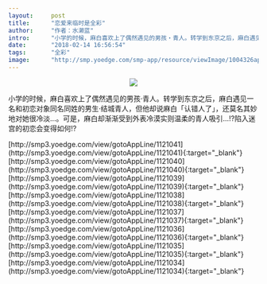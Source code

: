 ```yaml
---
layout:     post
title:      "恋爱来临时是全彩"
author:     "作者：水濑蓝"
intro:      "小学的时候，麻白喜欢上了偶然遇见的男孩‧青人。转学到东京之后，麻白遇见一名和初恋对象同名同姓的男生‧结城青人，但他却说麻白「认错人了」，还莫名其妙地对她很冷淡…。可是，麻白却渐渐受到外表冷漠实则温柔的青人吸引…!?陷入迷宫的初恋会变得如何!?"
date:       "2018-02-14 16:56:54"
tags:       "全彩"
image:      "http://smp.yoedge.com/smp-app/resource/viewImage/1004326appline.png"
---
```

<div style="text-align: center">
<p><img src="http://smp.yoedge.com/smp-app/resource/viewImage/1004326appline.png"/></p>
</div>
<p class="post-meta">
<span>小学的时候，麻白喜欢上了偶然遇见的男孩‧青人。转学到东京之后，麻白遇见一名和初恋对象同名同姓的男生‧结城青人，但他却说麻白「认错人了」，还莫名其妙地对她很冷淡…。可是，麻白却渐渐受到外表冷漠实则温柔的青人吸引…!?陷入迷宫的初恋会变得如何!?</span>
</p>
[http://smp3.yoedge.com/view/gotoAppLine/1121041](http://smp3.yoedge.com/view/gotoAppLine/1121041){:target="_blank"}
[http://smp3.yoedge.com/view/gotoAppLine/1121040](http://smp3.yoedge.com/view/gotoAppLine/1121040){:target="_blank"}
[http://smp3.yoedge.com/view/gotoAppLine/1121039](http://smp3.yoedge.com/view/gotoAppLine/1121039){:target="_blank"}
[http://smp3.yoedge.com/view/gotoAppLine/1121038](http://smp3.yoedge.com/view/gotoAppLine/1121038){:target="_blank"}
[http://smp3.yoedge.com/view/gotoAppLine/1121037](http://smp3.yoedge.com/view/gotoAppLine/1121037){:target="_blank"}
[http://smp3.yoedge.com/view/gotoAppLine/1121036](http://smp3.yoedge.com/view/gotoAppLine/1121036){:target="_blank"}
[http://smp3.yoedge.com/view/gotoAppLine/1121035](http://smp3.yoedge.com/view/gotoAppLine/1121035){:target="_blank"}
[http://smp3.yoedge.com/view/gotoAppLine/1121034](http://smp3.yoedge.com/view/gotoAppLine/1121034){:target="_blank"}


